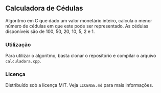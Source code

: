 ## Calculadora de Cédulas
Algoritmo em C que dado um valor monetário inteiro, calcula o menor número de cédulas em que este pode ser representado.
As cédulas disponíveis são de 100, 50, 20, 10, 5, 2 e 1.

### Utilização
Para utilizar o algoritmo, basta clonar o repositório e compilar o arquivo `calculadora.cpp`.

### Licença
Distribuído sob a licença MIT. Veja `LICENSE.md` para mais informações.
